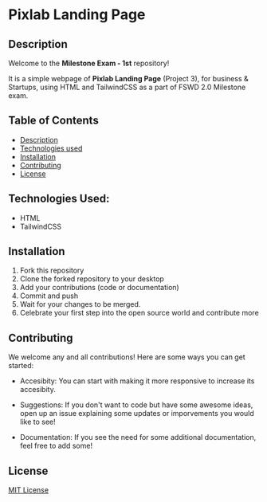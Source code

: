 
# Pixlab Landing Page


## Description
Welcome to the **Milestone Exam - 1st** repository!

It is a simple webpage of **Pixlab Landing Page** (Project 3), for business & Startups, using HTML and TailwindCSS as a part of FSWD 2.0 Milestone exam.


## Table of Contents

- [Description](#description)
- [Technologies used](#Technologiesused)
- [Installation](#installation)
- [Contributing](#contributing)
- [License](#license)



## Technologies Used:
- HTML
- TailwindCSS

## Installation
1. Fork this repository
2. Clone the forked repository to your desktop
3. Add your contributions (code or documentation) 
4. Commit and push
5. Wait for your changes to be merged.
6. Celebrate your first step into the open source world and contribute more



## Contributing

We welcome any and all contributions! Here are some ways you can get started:

- Accesibity: You can start with making it more responsive to increase its accesibity.

- Suggestions: If you don't want to code but have some awesome ideas, open up an issue explaining some updates or imporvements you would like to see!

- Documentation: If you see the need for some additional documentation, feel free to add some!


## License

 [MIT License](LICENSE)


